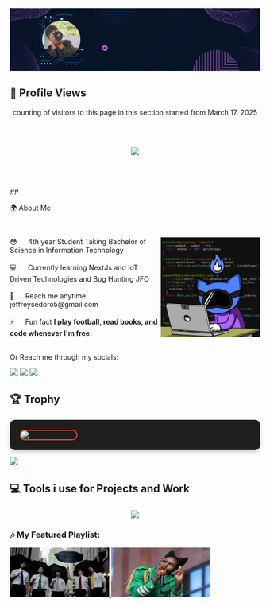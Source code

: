 <div style="text-align: center;">
 <a href="https://myzno-git-main-myzinos-projects.vercel.app/" target="_blank">
  <img src="/assets/jep.gif" alt="Jeffrey">
  </a>
</div>


## 👤 Profile Views
<div align=center>
counting of visitors to this page in this section started from March 17, 2025

<br><br>

![](https://count.getloli.com/get/@Myzino.github.readme)

<br><br>
</div>
## <p>🌍 About Me</p>
<br>
<p>


<div>
  <div>
    <img src="/assets/giphy.gif" alt="gif" align="right" width="200">
    <span>
      😳 &emsp; 4th year Student Taking Bachelor of Science in Information Technology<br/><br/>
      💻 &emsp; Currently learning NextJs and IoT Driven Technologies and Bug Hunting JFO<br/><br/>
      🧐 &emsp; Reach me anytime: jeffreysedoro5@gmail.com<br/><br/>
      ⚡ &emsp; Fun fact <strong>I play football, read books, and code whenever I'm free.</strong><br/><br/>
    </span>
  </div>
</div>


<p>Or Reach me through my socials: </p>
<p>
<a href = "https://x.com/Jepriii08/"><img src="https://img.icons8.com/fluent/48/000000/twitter.png"/></a>
<a href = "https://www.instagram.com/myzino_/"><img src="https://img.icons8.com/fluent/48/000000/instagram-new.png"/></a>
<a href = "https://www.facebook.com/Benkiekun/"><img src="https://img.icons8.com/color/48/000000/facebook-new.png"/></a>
</p>

## <p>🏆 Trophy</p>
<p style="background-color: #1e1e1e; padding: 20px; border-radius: 10px; box-shadow: 0px 4px 8px rgba(0, 0, 0, 0.2);">
<img src="https://github-profile-trophy.vercel.app/?username=Myzino&margin-w=5&margin-h=5&theme=darkhub&no-bg=true&no-frame=true&rank=SECRET,SSS,SS,S,AAA,AA,A,B,C&column=7&title=PullRequest,Commits,Stars,Repositories,Issues" alt="GitHub Trophy" style="border: 2px solid #e74c3c; border-radius: 10px;">


</p>
<div > 
<img src="https://readme-typing-svg.herokuapp.com?font=Orbitron&size=24&pause=1000&vCenter=true&color=8A2BE2&width=600&lines=Welcome+to+my+github+profile!;Currently+Exploring+ML+Concepts.;Passionate+about+tech+and+innovation.;Lover+of+coffee+and+Sport+as+well+as+coding." />
</div>





## <p>💻 Tools i use for Projects and Work</p>
<p align="center">
  <img align="center" src="https://skillicons.dev/icons?i=python,js,nodejs,laravel,arduino,react,java,postman,discord,mongodb,express,github&theme=dark"/>
</p>

### 🎶 My Featured Playlist:

<p>

<a href="https://www.youtube.com/watch?v=EOFA9kPQ_uU&list=RDEOFA9kPQ_uU&start_radio=1&rv=EOFA9kPQ_uU" target="_blank">
    <img src="/assets/dl.png" alt="youtube" width="200" height="100">
</a>

<a href="https://www.youtube.com/watch?v=9RuII0Ej2lk" target="_blank">
    <img src="/assets/tyler.png" alt="youtube" width="200" height="100">
</a>

</p>



